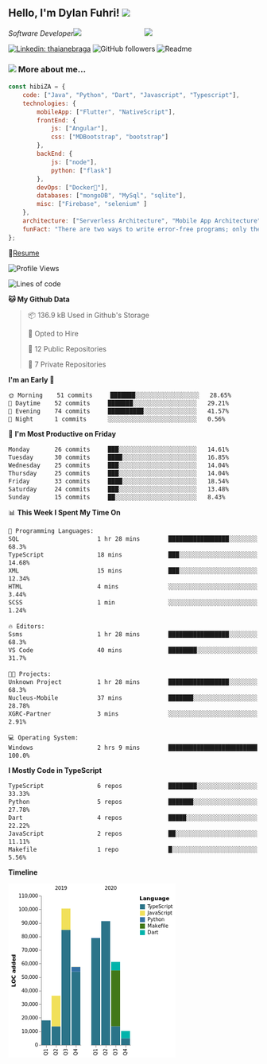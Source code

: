 <h2>Hello, I'm Dylan Fuhri! <img src="https://media.giphy.com/media/12oufCB0MyZ1Go/giphy.gif" width="50"></h2>
<img align='right' src="https://media.giphy.com/media/836HiJc7pgzy8iNXCn/giphy.gif" width="230">
<p><em>Software Developer</a><img src="https://media.giphy.com/media/WUlplcMpOCEmTGBtBW/giphy.gif" width="30"> 
</em></p>

[![Linkedin: thaianebraga](https://img.shields.io/badge/-Dylan-blue?style=flat-square&logo=Linkedin&logoColor=white&link=https://www.linkedin.com/in/dylan-fuhri/)](https://www.linkedin.com/in/dylan-fuhri/)
![GitHub followers](https://img.shields.io/github/followers/HibiZA?style=social)
![Readme](https://github.com/HibiZA/HibiZA/workflows/Readme/badge.svg)

### <img src="https://media.giphy.com/media/VgCDAzcKvsR6OM0uWg/giphy.gif" width="50"> More about me...  

```javascript
const hibiZA = {
    code: ["Java", "Python", "Dart", "Javascript", "Typescript"],
    technologies: {
        mobileApp: ["Flutter", "NativeScript"],
        frontEnd: {
            js: ["Angular"],
            css: ["MDBootstrap", "bootstrap"]
        },
        backEnd: {
            js: ["node"],
            python: ["flask"]
        },
        devOps: ["Docker🐳"],
        databases: ["mongoDB", "MySql", "sqlite"],
        misc: ["Firebase", "selenium" ]
    },
    architecture: ["Serverless Architecture", "Mobile App Architecture"],
    funFact: "There are two ways to write error-free programs; only the third one works"
};
```
📝[Resume](https://drive.google.com/file/d/1RjxKCcvUeoyYgnL_eCwQ9zay77Ayr0Xu/view?usp=sharing)
<!--START_SECTION:waka-->
![Profile Views](http://img.shields.io/badge/Profile%20Views-0-blue)

![Lines of code](https://img.shields.io/badge/From%20Hello%20World%20I%27ve%20Written-171819%20lines%20of%20code-blue)

**🐱 My Github Data** 

> 📦 136.9 kB Used in Github's Storage 
 > 
> 💼 Opted to Hire
 > 
> 📜 12 Public Repositories
 > 
> 🔑 7 Private Repositories 

**I'm an Early 🐤** 

```text
🌞 Morning    51 commits     ███████░░░░░░░░░░░░░░░░░░   28.65% 
🌆 Daytime    52 commits     ███████░░░░░░░░░░░░░░░░░░   29.21% 
🌃 Evening    74 commits     ██████████░░░░░░░░░░░░░░░   41.57% 
🌙 Night      1 commits      ░░░░░░░░░░░░░░░░░░░░░░░░░   0.56%

```
📅 **I'm Most Productive on Friday** 

```text
Monday       26 commits     ███░░░░░░░░░░░░░░░░░░░░░░   14.61% 
Tuesday      30 commits     ████░░░░░░░░░░░░░░░░░░░░░   16.85% 
Wednesday    25 commits     ███░░░░░░░░░░░░░░░░░░░░░░   14.04% 
Thursday     25 commits     ███░░░░░░░░░░░░░░░░░░░░░░   14.04% 
Friday       33 commits     ████░░░░░░░░░░░░░░░░░░░░░   18.54% 
Saturday     24 commits     ███░░░░░░░░░░░░░░░░░░░░░░   13.48% 
Sunday       15 commits     ██░░░░░░░░░░░░░░░░░░░░░░░   8.43%

```


📊 **This Week I Spent My Time On** 

```text
💬 Programming Languages: 
SQL                      1 hr 28 mins        █████████████████░░░░░░░░   68.3% 
TypeScript               18 mins             ███░░░░░░░░░░░░░░░░░░░░░░   14.68% 
XML                      15 mins             ███░░░░░░░░░░░░░░░░░░░░░░   12.34% 
HTML                     4 mins              ░░░░░░░░░░░░░░░░░░░░░░░░░   3.44% 
SCSS                     1 min               ░░░░░░░░░░░░░░░░░░░░░░░░░   1.24%

🔥 Editors: 
Ssms                     1 hr 28 mins        █████████████████░░░░░░░░   68.3% 
VS Code                  40 mins             ████████░░░░░░░░░░░░░░░░░   31.7%

🐱‍💻 Projects: 
Unknown Project          1 hr 28 mins        █████████████████░░░░░░░░   68.3% 
Nucleus-Mobile           37 mins             ███████░░░░░░░░░░░░░░░░░░   28.78% 
XGRC-Partner             3 mins              ░░░░░░░░░░░░░░░░░░░░░░░░░   2.91%

💻 Operating System: 
Windows                  2 hrs 9 mins        █████████████████████████   100.0%

```

**I Mostly Code in TypeScript** 

```text
TypeScript               6 repos             ████████░░░░░░░░░░░░░░░░░   33.33% 
Python                   5 repos             ███████░░░░░░░░░░░░░░░░░░   27.78% 
Dart                     4 repos             █████░░░░░░░░░░░░░░░░░░░░   22.22% 
JavaScript               2 repos             ██░░░░░░░░░░░░░░░░░░░░░░░   11.11% 
Makefile                 1 repo              █░░░░░░░░░░░░░░░░░░░░░░░░   5.56%

```


**Timeline**

![Chart not found](https://raw.githubusercontent.com/HibiZA/HibiZA/master/charts/bar_graph.png) 


<!--END_SECTION:waka-->
